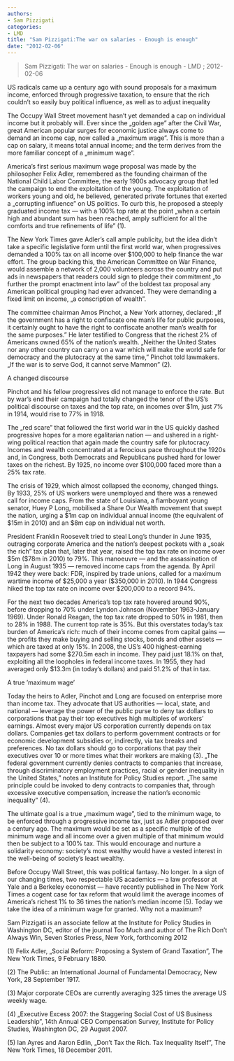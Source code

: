 ```yaml
---
authors: 
- Sam Pizzigati
categories: 
- LMD
title: "Sam Pizzigati:The war on salaries - Enough is enough"
date: "2012-02-06"
---
```

> Sam Pizzigati: The war on salaries - Enough is enough - LMD ; 2012-02-06

US radicals came up a century ago with sound proposals for a maximum income, enforced through progressive taxation, to ensure that the rich couldn’t so easily buy political influence, as well as to adjust inequality

The Occupy Wall Street movement hasn’t yet demanded a cap on individual income but it probably will. Ever since the „golden age” after the Civil War, great American popular surges for economic justice always come to demand an income cap, now called a „maximum wage”. This is more than a cap on salary, it means total annual income; and the term derives from the more familiar concept of a „minimum wage”.

America’s first serious maximum wage proposal was made by the philosopher Felix Adler, remembered as the founding chairman of the National Child Labor Committee, the early 1900s advocacy group that led the campaign to end the exploitation of the young. The exploitation of workers young and old, he believed, generated private fortunes that exerted a „corrupting influence” on US politics. To curb this, he proposed a steeply graduated income tax — with a 100% top rate at the point „when a certain high and abundant sum has been reached, amply sufficient for all the comforts and true refinements of life” (1).

The New York Times gave Adler’s call ample publicity, but the idea didn’t take a specific legislative form until the first world war, when progressives demanded a 100% tax on all income over \$100,000 to help finance the war effort. The group backing this, the American Committee on War Finance, would assemble a network of 2,000 volunteers across the country and put ads in newspapers that readers could sign to pledge their commitment „to further the prompt enactment into law” of the boldest tax proposal any American political grouping had ever advanced. They were demanding a fixed limit on income, „a conscription of wealth”.

The committee chairman Amos Pinchot, a New York attorney, declared: „If the government has a right to confiscate one man’s life for public purposes, it certainly ought to have the right to confiscate another man’s wealth for the same purposes.” He later testified to Congress that the richest 2% of Americans owned 65% of the nation’s wealth. „Neither the United States nor any other country can carry on a war which will make the world safe for democracy and the plutocracy at the same time,” Pinchot told lawmakers. „If the war is to serve God, it cannot serve Mammon” (2).

A changed discourse

Pinchot and his fellow progressives did not manage to enforce the rate. But by war’s end their campaign had totally changed the tenor of the US’s political discourse on taxes and the top rate, on incomes over \$1m, just 7% in 1914, would rise to 77% in 1918.

The „red scare” that followed the first world war in the US quickly dashed progressive hopes for a more egalitarian nation — and ushered in a right-wing political reaction that again made the country safe for plutocracy. Incomes and wealth concentrated at a ferocious pace throughout the 1920s and, in Congress, both Democrats and Republicans pushed hard for lower taxes on the richest. By 1925, no income over \$100,000 faced more than a 25% tax rate.

The crisis of 1929, which almost collapsed the economy, changed things. By 1933, 25% of US workers were unemployed and there was a renewed call for income caps. From the state of Louisiana, a flamboyant young senator, Huey P Long, mobilised a Share Our Wealth movement that swept the nation, urging a \$1m cap on individual annual income (the equivalent of \$15m in 2010) and an \$8m cap on individual net worth.

President Franklin Roosevelt tried to steal Long’s thunder in June 1935, outraging corporate America and the nation’s deepest pockets with a „soak the rich” tax plan that, later that year, raised the top tax rate on income over \$5m (\$78m in 2010) to 79%. This manoeuvre — and the assassination of Long in August 1935 — removed income caps from the agenda. By April 1942 they were back: FDR, inspired by trade unions, called for a maximum wartime income of \$25,000 a year (\$350,000 in 2010). In 1944 Congress hiked the top tax rate on income over \$200,000 to a record 94%.

For the next two decades America’s top tax rate hovered around 90%, before dropping to 70% under Lyndon Johnson (November 1963-January 1969). Under Ronald Reagan, the top tax rate dropped to 50% in 1981, then to 28% in 1988. The current top rate is 35%. But this overstates today’s tax burden of America’s rich: much of their income comes from capital gains — the profits they make buying and selling stocks, bonds and other assets — which are taxed at only 15%. In 2008, the US’s 400 highest-earning taxpayers had some \$270.5m each in income. They paid just 18.1% on that, exploiting all the loopholes in federal income taxes. In 1955, they had averaged only \$13.3m (in today’s dollars) and paid 51.2% of that in tax.

A true ’maximum wage’

Today the heirs to Adler, Pinchot and Long are focused on enterprise more than income tax. They advocate that US authorities — local, state, and national — leverage the power of the public purse to deny tax dollars to corporations that pay their top executives high multiples of workers’ earnings. Almost every major US corporation currently depends on tax dollars. Companies get tax dollars to perform government contracts or for economic development subsidies or, indirectly, via tax breaks and preferences. No tax dollars should go to corporations that pay their executives over 10 or more times what their workers are making (3). „The federal government currently denies contracts to companies that increase, through discriminatory employment practices, racial or gender inequality in the United States,” notes an Institute for Policy Studies report. „The same principle could be invoked to deny contracts to companies that, through excessive executive compensation, increase the nation’s economic inequality” (4).

The ultimate goal is a true „maximum wage”, tied to the minimum wage, to be enforced through a progressive income tax, just as Adler proposed over a century ago. The maximum would be set as a specific multiple of the minimum wage and all income over a given multiple of that minimum would then be subject to a 100% tax. This would encourage and nurture a solidarity economy: society’s most wealthy would have a vested interest in the well-being of society’s least wealthy.

Before Occupy Wall Street, this was political fantasy. No longer. In a sign of our changing times, two respectable US academics — a law professor at Yale and a Berkeley economist — have recently published in The New York Times a cogent case for tax reform that would limit the average incomes of America’s richest 1% to 36 times the nation’s median income (5). Today we take the idea of a minimum wage for granted. Why not a maximum?

Sam Pizzigati is an associate fellow at the Institute for Policy Studies in Washington DC, editor of the journal Too Much and author of The Rich Don’t Always Win, Seven Stories Press, New York, forthcoming 2012

\(1) Felix Adler, „Social Reform: Proposing a System of Grand Taxation”, The New York Times, 9 February 1880.

\(2) The Public: an International Journal of Fundamental Democracy, New York, 28 September 1917.

\(3) Major corporate CEOs are currently averaging 325 times the average US weekly wage.

\(4) „Executive Excess 2007: the Staggering Social Cost of US Business Leadership”, 14th Annual CEO Compensation Survey, Institute for Policy Studies, Washington DC, 29 August 2007.

\(5) Ian Ayres and Aaron Edlin, „Don’t Tax the Rich. Tax Inequality Itself”, The New York Times, 18 December 2011.
